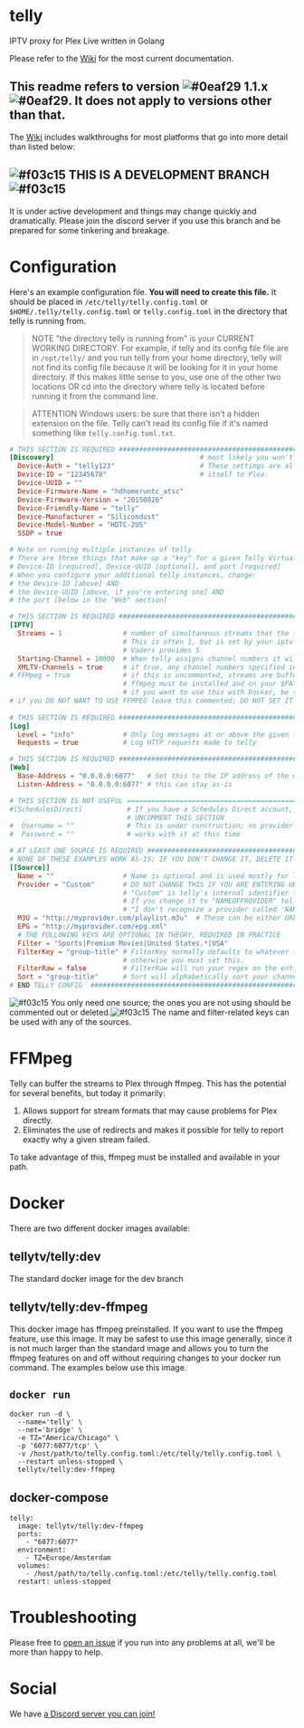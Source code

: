 # telly

IPTV proxy for Plex Live written in Golang

Please refer to the [Wiki](https://github.com/tellytv/telly/wiki) for the most current documentation.

## This readme refers to version ![#0eaf29](https://placehold.it/15/0eaf29/000000?text=+) 1.1.x ![#0eaf29](https://placehold.it/15/0eaf29/000000?text=+).  It does not apply to versions other than that.

The [Wiki](https://github.com/tellytv/telly/wiki) includes walkthroughs for most platforms that go into more detail than listed below:

## ![#f03c15](https://placehold.it/15/f03c15/000000?text=+) THIS IS A DEVELOPMENT BRANCH ![#f03c15](https://placehold.it/15/f03c15/000000?text=+)

It is under active development and things may change quickly and dramatically.  Please join the discord server if you use this branch and be prepared for some tinkering and breakage.

# Configuration

Here's an example configuration file. **You will need to create this file.**  It should be placed in `/etc/telly/telly.config.toml` or `$HOME/.telly/telly.config.toml` or `telly.config.toml` in the directory that telly is running from.

> NOTE "the directory telly is running from" is your CURRENT WORKING DIRECTORY.  For example, if telly and its config file file are in `/opt/telly/` and you run telly from your home directory, telly will not find its config file because it will be looking for it in your home directory.  If this makes little sense to you, use one of the other two locations OR cd into the directory where telly is located before running it from the command line.

> ATTENTION Windows users: be sure that there isn’t a hidden extension on the file.  Telly can't read its config file if it's named something like `telly.config.toml.txt`.

```toml
# THIS SECTION IS REQUIRED ########################################################################
[Discovery]                                    # most likely you won't need to change anything here
  Device-Auth = "telly123"                     # These settings are all related to how telly identifies
  Device-ID = "12345678"                       # itself to Plex.
  Device-UUID = ""
  Device-Firmware-Name = "hdhomeruntc_atsc"
  Device-Firmware-Version = "20150826"
  Device-Friendly-Name = "telly"
  Device-Manufacturer = "Silicondust"
  Device-Model-Number = "HDTC-2US"
  SSDP = true

# Note on running multiple instances of telly
# There are three things that make up a "key" for a given Telly Virtual DVR:
# Device-ID [required], Device-UUID [optional], and port [required]
# When you configure your additional telly instances, change:
# the Device-ID [above] AND
# the Device-UUID [above, if you're entering one] AND
# the port [below in the "Web" section]

# THIS SECTION IS REQUIRED ########################################################################
[IPTV]
  Streams = 1               # number of simultaneous streams that the telly virtual DVR will provide
                            # This is often 1, but is set by your iptv provider; for example, 
                            # Vaders provides 5
  Starting-Channel = 10000  # When telly assigns channel numbers it will start here
  XMLTV-Channels = true     # if true, any channel numbers specified in your M3U file will be used.
# FFMpeg = true             # if this is uncommented, streams are buffered through ffmpeg; 
                            # ffmpeg must be installed and on your $PATH
                            # if you want to use this with Docker, be sure you use the correct docker image
# if you DO NOT WANT TO USE FFMPEG leave this commented; DO NOT SET IT TO FALSE
  
# THIS SECTION IS REQUIRED ########################################################################
[Log]
  Level = "info"            # Only log messages at or above the given level. [debug, info, warn, error, fatal]
  Requests = true           # Log HTTP requests made to telly

# THIS SECTION IS REQUIRED ########################################################################
[Web]
  Base-Address = "0.0.0.0:6077"   # Set this to the IP address of the machine telly runs on
  Listen-Address = "0.0.0.0:6077" # this can stay as-is

# THIS SECTION IS NOT USEFUL ======================================================================
#[SchedulesDirect]           # If you have a Schedules Direct account, fill in details and then
                             # UNCOMMENT THIS SECTION
#  Username = ""             # This is under construction; no provider
#  Password = ""             # works with it at this time

# AT LEAST ONE SOURCE IS REQUIRED #################################################################
# NONE OF THESE EXAMPLES WORK AS-IS; IF YOU DON'T CHANGE IT, DELETE IT ############################
[[Source]]
  Name = ""                 # Name is optional and is used mostly for logging purposes
  Provider = "Custom"       # DO NOT CHANGE THIS IF YOU ARE ENTERING URLS OR FILE PATHS
                            # "Custom" is telly's internal identifier for this 'Provider'
                            # If you change it to "NAMEOFPROVIDER" telly's reaction will be
                            # "I don't recognize a provider called 'NAMEOFPROVIDER'."
  M3U = "http://myprovider.com/playlist.m3u"  # These can be either URLs or fully-qualified paths.
  EPG = "http://myprovider.com/epg.xml"
  # THE FOLLOWING KEYS ARE OPTIONAL IN THEORY, REQUIRED IN PRACTICE
  Filter = "Sports|Premium Movies|United States.*|USA"
  FilterKey = "group-title" # FilterKey normally defaults to whatever the provider file says is best, 
                            # otherwise you must set this.
  FilterRaw = false         # FilterRaw will run your regex on the entire line instead of just specific keys.
  Sort = "group-title"      # Sort will alphabetically sort your channels by the M3U key provided
# END TELLY CONFIG  ###############################################################################
```
![#f03c15](https://placehold.it/15/f03c15/000000?text=+) You only need one source; the ones you are not using should be commented out or deleted.![#f03c15](https://placehold.it/15/f03c15/000000?text=+)  The name and filter-related keys can be used with any of the sources.

# FFMpeg

Telly can buffer the streams to Plex through ffmpeg.  This has the potential for several benefits, but today it primarily:

1. Allows support for stream formats that may cause problems for Plex directly.
1. Eliminates the use of redirects and makes it possible for telly to report exactly why a given stream failed.

To take advantage of this, ffmpeg must be installed and available in your path.

# Docker

There are two different docker images available:

## tellytv/telly:dev
The standard docker image for the dev branch

## tellytv/telly:dev-ffmpeg
This docker image has ffmpeg preinstalled.  If you want to use the ffmpeg feature, use this image.  It may be safest to use this image generally, since it is not much larger than the standard image and allows you to turn the ffmpeg features on and off without requiring changes to your docker run command.  The examples below use this image.

## `docker run`
```
docker run -d \
  --name='telly' \
  --net='bridge' \
  -e TZ="America/Chicago" \
  -p '6077:6077/tcp' \
  -v /host/path/to/telly.config.toml:/etc/telly/telly.config.toml \
  --restart unless-stopped \
  tellytv/telly:dev-ffmpeg
```

## docker-compose
```
telly:
  image: tellytv/telly:dev-ffmpeg
  ports:
    - "6077:6077"
  environment:
    - TZ=Europe/Amsterdam
  volumes:
    - /host/path/to/telly.config.toml:/etc/telly/telly.config.toml
  restart: unless-stopped
```

# Troubleshooting

Please free to [open an issue](https://github.com/tellytv/telly/issues) if you run into any problems at all, we'll be more than happy to help.

# Social

We have [a Discord server you can join!](https://discord.gg/bnNC8qX)

